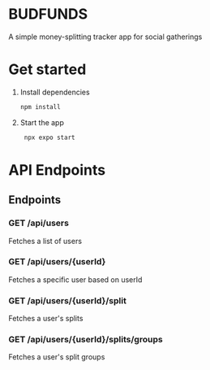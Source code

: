 # BUDFUNDS

A simple money-splitting tracker app for social gatherings

# Get started

1. Install dependencies

   ```bash
   npm install
   ```

2. Start the app

   ```bash
    npx expo start
   ```

# API Endpoints
## Endpoints
### GET /api/users
Fetches a list of users

### GET /api/users/{userId}
Fetches a specific user based on userId

### GET /api/users/{userId}/split
Fetches a user's splits

### GET /api/users/{userId}/splits/groups
Fetches a user's split groups

